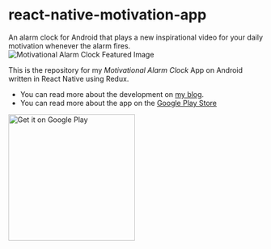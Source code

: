 # react-native-motivation-app
An alarm clock for Android that plays a new inspirational video for your daily motivation whenever the alarm fires.
![Motivational Alarm Clock Featured Image](http://cmichel.io/released-fourth-react-native-app/react-native-motivation-app-featured.jpg)

This is the repository for my _Motivational Alarm Clock_ App on Android written in React Native using Redux.

* You can read more about the development on [my blog](http://cmichel.io/released-fourth-react-native-app/).
* You can read more about the app on the [Google Play Store](https://play.google.com/store/apps/details?id=io.cmichel.motivation)

<a href="https://play.google.com/store/apps/details?id=io.cmichel.motivation&amp;pcampaignid=MKT-Other-global-all-co-prtnr-py-PartBadge-Mar2515-1"><img width="250px" alt="Get it on Google Play" src="https://play.google.com/intl/en_us/badges/images/generic/en_badge_web_generic.png"></a>
